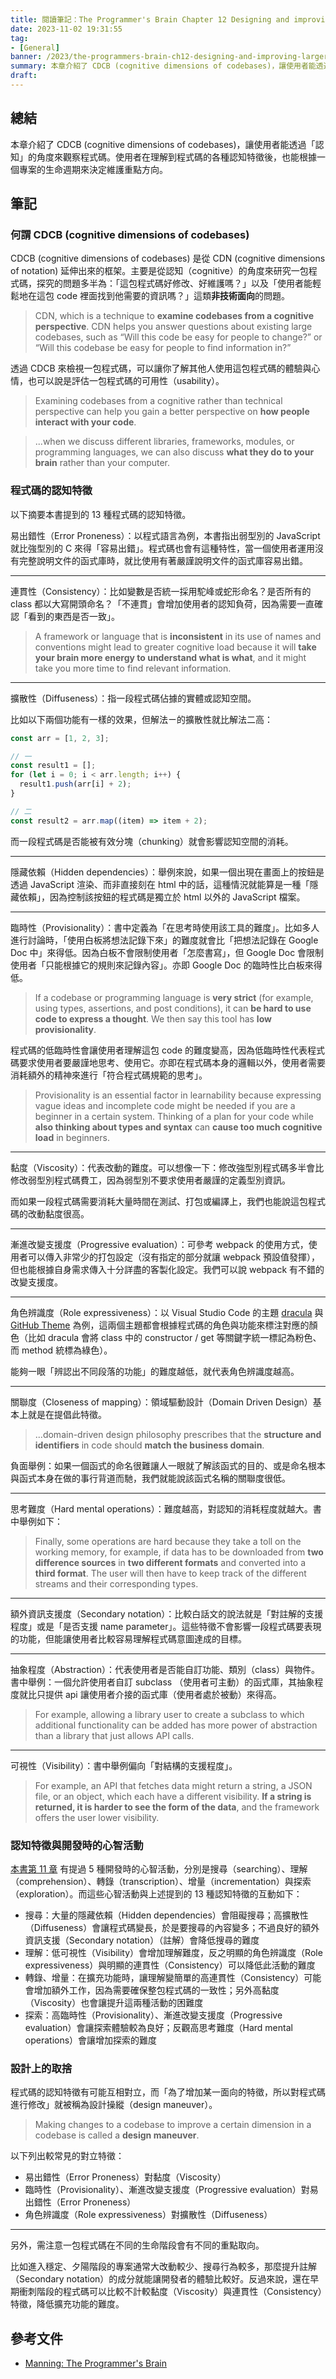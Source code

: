 ```yaml
---
title: 閱讀筆記：The Programmer's Brain Chapter 12 Designing and improving larger system
date: 2023-11-02 19:31:55
tag:
- [General]
banner: /2023/the-programmers-brain-ch12-designing-and-improving-larger-systems/mike-kononov-lFv0V3_2H6s-unsplash.jpg
summary: 本章介紹了 CDCB (cognitive dimensions of codebases)，讓使用者能透過「認知」的角度來觀察程式碼。使用者在理解到程式碼的各種認知特徵後，也能根據一個專案的生命週期來決定維護重點方向。
draft: 
---
```


## 總結

本章介紹了 CDCB (cognitive dimensions of codebases)，讓使用者能透過「認知」的角度來觀察程式碼。使用者在理解到程式碼的各種認知特徵後，也能根據一個專案的生命週期來決定維護重點方向。

## 筆記

### 何謂 CDCB (cognitive dimensions of codebases)

CDCB (cognitive dimensions of codebases) 是從 CDN (cognitive dimensions of notation) 延伸出來的框架。主要是從認知（cognitive）的角度來研究一包程式碼，探究的問題多半為：「這包程式碼好修改、好維護嗎？」以及「使用者能輕鬆地在這包 code 裡面找到他需要的資訊嗎？」這類**非技術面向**的問題。

> CDN, which is a technique to **examine codebases from a cognitive perspective**. CDN helps you answer questions about existing large codebases, such as “Will this code be easy for people to change?” or “Will this codebase be easy for people to find information in?”

透過 CDCB 來檢視一包程式碼，可以讓你了解其他人使用這包程式碼的體驗與心情，也可以說是評估一包程式碼的可用性（usability）。

> Examining codebases from a cognitive rather than technical perspective can help you gain a better perspective on **how people interact with your code**.

> ...when we discuss different libraries, frameworks, modules, or programming languages, we can also discuss **what they do to your brain** rather than your computer.

### 程式碼的認知特徵

以下摘要本書提到的 13 種程式碼的認知特徵。

易出錯性（Error Proneness）：以程式語言為例，本書指出弱型別的 JavaScript 就比強型別的 C 來得「容易出錯」。程式碼也會有這種特性，當一個使用者運用沒有完整說明文件的函式庫時，就比使用有著嚴謹說明文件的函式庫容易出錯。

---

連貫性（Consistency）：比如變數是否統一採用駝峰或蛇形命名？是否所有的 class 都以大寫開頭命名？「不連貫」會增加使用者的認知負荷，因為需要一直確認「看到的東西是否一致」。

> A framework or language that is **inconsistent** in its use of names and conventions might lead to greater cognitive load because it will **take your brain more energy to understand what is what**, and it might take you more time to find relevant information.

---

擴散性（Diffuseness）：指一段程式碼佔據的實體或認知空間。

比如以下兩個功能有一樣的效果，但解法ㄧ的擴散性就比解法二高：

```js
const arr = [1, 2, 3];

// 一
const result1 = [];
for (let i = 0; i < arr.length; i++) {
  result1.push(arr[i] + 2);
}

// 二
const result2 = arr.map((item) => item + 2);
```

而一段程式碼是否能被有效分塊（chunking）就會影響認知空間的消耗。

---

隱藏依賴（Hidden dependencies）：舉例來說，如果一個出現在畫面上的按鈕是透過 JavaScript 渲染、而非直接刻在 html 中的話，這種情況就能算是一種「隱藏依賴」，因為控制該按鈕的程式碼是獨立於 html 以外的 JavaScript 檔案。

---

臨時性（Provisionality）：書中定義為「在思考時使用該工具的難度」。比如多人進行討論時，「使用白板將想法記錄下來」的難度就會比「把想法記錄在 Google Doc 中」來得低。因為白板不會限制使用者「怎麼書寫」，但 Google Doc 會限制使用者「只能根據它的規則來記錄內容」。亦即 Google Doc 的臨時性比白板來得低。

> If a codebase or programming language is **very strict** (for example, using types, assertions, and post conditions), it can **be hard to use code to express a thought**. We then say this tool has **low provisionality**.

程式碼的低臨時性會讓使用者理解這包 code 的難度變高，因為低臨時性代表程式碼要求使用者要嚴謹地思考、使用它。亦即在程式碼本身的邏輯以外，使用者需要消耗額外的精神來進行「符合程式碼規範的思考」。

> Provisionality is an essential factor in learnability because expressing vague ideas and incomplete code might be needed if you are a beginner in a certain system. Thinking of a plan for your code while **also thinking about types and syntax** can **cause too much cognitive load** in beginners.

---

黏度（Viscosity）：代表改動的難度。可以想像一下：修改強型別程式碼多半會比修改弱型別程式碼費工，因為弱型別不要求使用者嚴謹的定義型別資訊。

而如果一段程式碼需要消耗大量時間在測試、打包或編譯上，我們也能說這包程式碼的改動黏度很高。

---

漸進改變支援度（Progressive evaluation）：可參考 webpack 的使用方式，使用者可以傳入非常少的打包設定（沒有指定的部分就讓 webpack 預設值發揮），但也能根據自身需求傳入十分詳盡的客製化設定。我們可以說 webpack 有不錯的改變支援度。

---

角色辨識度（Role expressiveness）：以 Visual Studio Code 的主題 [dracula](https://draculatheme.com/visual-studio-code) 與 [GitHub Theme](https://marketplace.visualstudio.com/items?itemName=GitHub.github-vscode-theme) 為例，這兩個主題都會根據程式碼的角色與功能來標注對應的顏色（比如 dracula 會將 class 中的 constructor / get 等關鍵字統一標記為粉色、而 method 統標為綠色）。

能夠一眼「辨認出不同段落的功能」的難度越低，就代表角色辨識度越高。

---

關聯度（Closeness of mapping）：領域驅動設計（Domain Driven Design）基本上就是在提倡此特徵。

> ...domain-driven design philosophy prescribes that the **structure and identifiers** in code should **match the business domain**.

負面舉例：如果一個函式的命名很難讓人一眼就了解該函式的目的、或是命名根本與函式本身在做的事行背道而馳，我們就能說該函式名稱的關聯度很低。

---

思考難度（Hard mental operations）：難度越高，對認知的消耗程度就越大。書中舉例如下：

> Finally, some operations are hard because they take a toll on the working memory, for example, if data has to be downloaded from **two difference sources** in **two different formats** and converted into a **third format**. The user will then have to keep track of the different streams and their corresponding types.

---

額外資訊支援度（Secondary notation）：比較白話文的說法就是「對註解的支援程度」或是「是否支援 name parameter」。這些特徵不會影響一段程式碼要表現的功能，但能讓使用者比較容易理解程式碼意圖達成的目標。

---

抽象程度（Abstraction）：代表使用者是否能自訂功能、類別（class）與物件。書中舉例：一個允許使用者自訂 subclass （使用者可主動）的函式庫，其抽象程度就比只提供 api 讓使用者介接的函式庫（使用者處於被動）來得高。

> For example, allowing a library user to create a subclass to which additional functionality can be added has more power of abstraction than a library that just allows API calls.

---

可視性（Visibility）：書中舉例偏向「對結構的支援程度」。

> For example, an API that fetches data might return a string, a JSON file, or an object, which each have a different visibility. **If a string is returned, it is harder to see the form of the data**, and the framework offers the user lower visibility.

### 認知特徵與開發時的心智活動

[本書第 11 章](/2023/the-programmers-brain-ch11-the-act-of-writing-code#開發行為背後的心智活動) 有提過 5 種開發時的心智活動，分別是搜尋（searching）、理解（comprehension）、轉錄（transcription）、增量（incrementation）與探索（exploration）。而這些心智活動與上述提到的 13 種認知特徵的互動如下：

- 搜尋：大量的隱藏依賴（Hidden dependencies）會阻礙搜尋；高擴散性（Diffuseness）會讓程式碼變長，於是要搜尋的內容變多；不過良好的額外資訊支援（Secondary notation）（註解）會降低搜尋的難度
- 理解：低可視性（Visibility）會增加理解難度，反之明顯的角色辨識度（Role expressiveness）與明顯的連貫性（Consistency）可以降低此活動的難度
- 轉錄、增量：在擴充功能時，讓理解變簡單的高連貫性（Consistency）可能會增加額外工作，因為需要確保整包程式碼的一致性；另外高黏度（Viscosity）也會讓提升這兩種活動的困難度
- 探索：高臨時性（Provisionality）、漸進改變支援度（Progressive evaluation）會讓探索體驗較為良好；反觀高思考難度（Hard mental operations）會讓增加探索的難度

### 設計上的取捨

程式碼的認知特徵有可能互相對立，而「為了增加某一面向的特徵，所以對程式碼進行修改」就被稱為設計操縱（design maneuver）。

> Making changes to a codebase to improve a certain dimension in a codebase is called a **design maneuver**.

以下列出較常見的對立特徵：

- 易出錯性（Error Proneness）對黏度（Viscosity）
- 臨時性（Provisionality）、漸進改變支援度（Progressive evaluation）對易出錯性（Error Proneness）
- 角色辨識度（Role expressiveness）對擴散性（Diffuseness）

---

另外，需注意一包程式碼在不同的生命階段會有不同的重點取向。

比如進入穩定、夕陽階段的專案通常大改動較少、搜尋行為較多，那麼提升註解（Secondary notation）的成分就能讓開發者的體驗比較好。反過來說，還在早期衝刺階段的程式碼可以比較不計較黏度（Viscosity）與連貫性（Consistency）特徵，降低擴充功能的難度。

## 參考文件

- [Manning: The Programmer's Brain](https://www.manning.com/books/the-programmers-brain)
